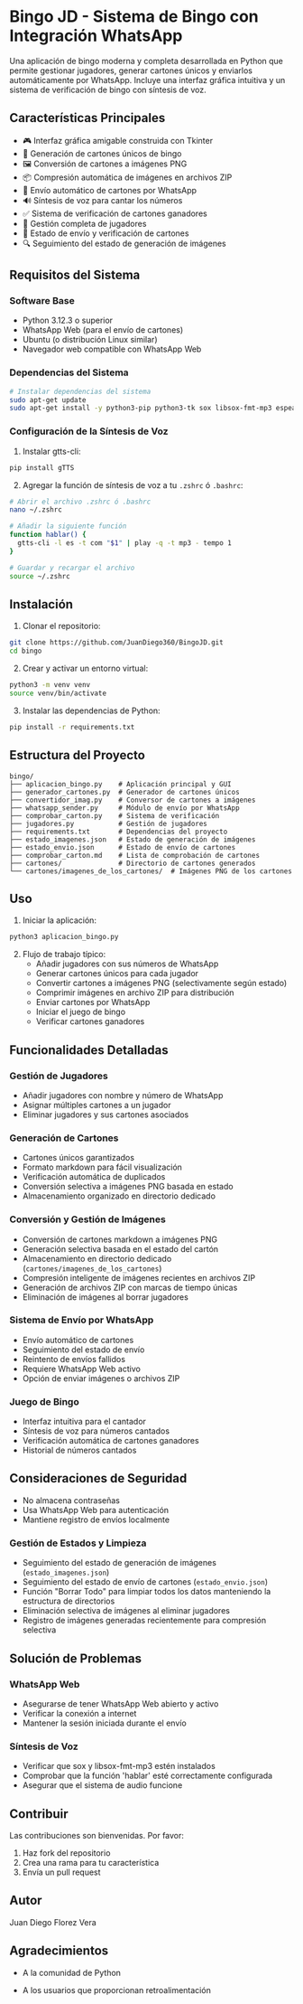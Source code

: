 # Bingo JD - Sistema de Bingo con Integración WhatsApp

Una aplicación de bingo moderna y completa desarrollada en Python que permite gestionar jugadores, generar cartones únicos y enviarlos automáticamente por WhatsApp. Incluye una interfaz gráfica intuitiva y un sistema de verificación de bingo con síntesis de voz.

## Características Principales

- 🎮 Interfaz gráfica amigable construida con Tkinter
- 🎲 Generación de cartones únicos de bingo
- 🖼️ Conversión de cartones a imágenes PNG
- 📦 Compresión automática de imágenes en archivos ZIP
- 📱 Envío automático de cartones por WhatsApp
- 🔊 Síntesis de voz para cantar los números
- ✅ Sistema de verificación de cartones ganadores
- 👥 Gestión completa de jugadores
- 🔄 Estado de envío y verificación de cartones
- 🔍 Seguimiento del estado de generación de imágenes

## Requisitos del Sistema

### Software Base
- Python 3.12.3 o superior
- WhatsApp Web (para el envío de cartones)
- Ubuntu (o distribución Linux similar)
- Navegador web compatible con WhatsApp Web

### Dependencias del Sistema
```bash
# Instalar dependencias del sistema
sudo apt-get update
sudo apt-get install -y python3-pip python3-tk sox libsox-fmt-mp3 espeak
```

### Configuración de la Síntesis de Voz
1. Instalar gtts-cli:
```bash
pip install gTTS
```

2. Agregar la función de síntesis de voz a tu `.zshrc` ó `.bashrc`:
```bash
# Abrir el archivo .zshrc ó .bashrc
nano ~/.zshrc

# Añadir la siguiente función
function hablar() {
  gtts-cli -l es -t com "$1" | play -q -t mp3 - tempo 1
}

# Guardar y recargar el archivo
source ~/.zshrc
```

## Instalación

1. Clonar el repositorio:
```bash
git clone https://github.com/JuanDiego360/BingoJD.git
cd bingo
```

2. Crear y activar un entorno virtual:
```bash
python3 -m venv venv
source venv/bin/activate
```

3. Instalar las dependencias de Python:
```bash
pip install -r requirements.txt
```

## Estructura del Proyecto

```
bingo/
├── aplicacion_bingo.py    # Aplicación principal y GUI
├── generador_cartones.py  # Generador de cartones únicos
├── convertidor_imag.py    # Conversor de cartones a imágenes
├── whatsapp_sender.py     # Módulo de envío por WhatsApp
├── comprobar_carton.py    # Sistema de verificación
├── jugadores.py           # Gestión de jugadores
├── requirements.txt       # Dependencias del proyecto
├── estado_imagenes.json   # Estado de generación de imágenes
├── estado_envio.json      # Estado de envío de cartones
├── comprobar_carton.md    # Lista de comprobación de cartones
├── cartones/              # Directorio de cartones generados
└── cartones/imagenes_de_los_cartones/  # Imágenes PNG de los cartones
```

## Uso

1. Iniciar la aplicación:
```bash
python3 aplicacion_bingo.py
```

2. Flujo de trabajo típico:
   - Añadir jugadores con sus números de WhatsApp
   - Generar cartones únicos para cada jugador
   - Convertir cartones a imágenes PNG (selectivamente según estado)
   - Comprimir imágenes en archivo ZIP para distribución
   - Enviar cartones por WhatsApp
   - Iniciar el juego de bingo
   - Verificar cartones ganadores

## Funcionalidades Detalladas

### Gestión de Jugadores
- Añadir jugadores con nombre y número de WhatsApp
- Asignar múltiples cartones a un jugador
- Eliminar jugadores y sus cartones asociados

### Generación de Cartones
- Cartones únicos garantizados
- Formato markdown para fácil visualización
- Verificación automática de duplicados
- Conversión selectiva a imágenes PNG basada en estado
- Almacenamiento organizado en directorio dedicado

### Conversión y Gestión de Imágenes
- Conversión de cartones markdown a imágenes PNG
- Generación selectiva basada en el estado del cartón
- Almacenamiento en directorio dedicado (`cartones/imagenes_de_los_cartones`)
- Compresión inteligente de imágenes recientes en archivos ZIP
- Generación de archivos ZIP con marcas de tiempo únicas
- Eliminación de imágenes al borrar jugadores

### Sistema de Envío por WhatsApp
- Envío automático de cartones
- Seguimiento del estado de envío
- Reintento de envíos fallidos
- Requiere WhatsApp Web activo
- Opción de enviar imágenes o archivos ZIP

### Juego de Bingo
- Interfaz intuitiva para el cantador
- Síntesis de voz para números cantados
- Verificación automática de cartones ganadores
- Historial de números cantados

## Consideraciones de Seguridad
- No almacena contraseñas
- Usa WhatsApp Web para autenticación
- Mantiene registro de envíos localmente

### Gestión de Estados y Limpieza
- Seguimiento del estado de generación de imágenes (`estado_imagenes.json`)
- Seguimiento del estado de envío de cartones (`estado_envio.json`)
- Función "Borrar Todo" para limpiar todos los datos manteniendo la estructura de directorios
- Eliminación selectiva de imágenes al eliminar jugadores
- Registro de imágenes generadas recientemente para compresión selectiva

## Solución de Problemas

### WhatsApp Web
- Asegurarse de tener WhatsApp Web abierto y activo
- Verificar la conexión a internet
- Mantener la sesión iniciada durante el envío

### Síntesis de Voz
- Verificar que sox y libsox-fmt-mp3 estén instalados
- Comprobar que la función 'hablar' esté correctamente configurada
- Asegurar que el sistema de audio funcione

## Contribuir
Las contribuciones son bienvenidas. Por favor:
1. Haz fork del repositorio
2. Crea una rama para tu característica
3. Envía un pull request


## Autor
Juan Diego Florez Vera

## Agradecimientos
- A la comunidad de Python

- A los usuarios que proporcionan retroalimentación
